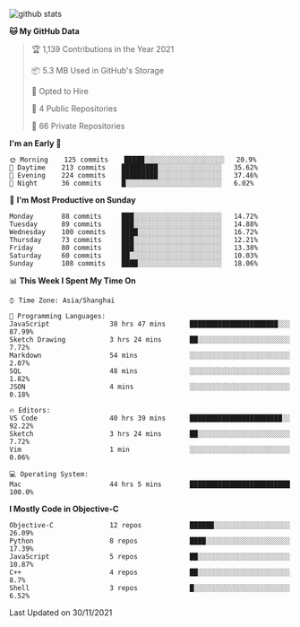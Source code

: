 
![github stats](https://github-readme-stats.vercel.app/api?username=ChesterYue&show_icons=true&count_private=true)

<!-- ![wakatime](https://github-readme-stats.vercel.app/api/wakatime?username=ChesterYue&layout=compact) -->

<!-- ![wakatime](https://github-readme-stats.vercel.app/api/top-langs/?username=ChesterYue&layout=compact) -->

<!--START_SECTION:waka-->
**🐱 My GitHub Data** 

> 🏆 1,139 Contributions in the Year 2021
 > 
> 📦 5.3 MB Used in GitHub's Storage 
 > 
> 💼 Opted to Hire
 > 
> 📜 4 Public Repositories 
 > 
> 🔑 66 Private Repositories  
 > 
**I'm an Early 🐤** 

```text
🌞 Morning    125 commits    █████░░░░░░░░░░░░░░░░░░░░   20.9% 
🌆 Daytime    213 commits    █████████░░░░░░░░░░░░░░░░   35.62% 
🌃 Evening    224 commits    █████████░░░░░░░░░░░░░░░░   37.46% 
🌙 Night      36 commits     █░░░░░░░░░░░░░░░░░░░░░░░░   6.02%

```
📅 **I'm Most Productive on Sunday** 

```text
Monday       88 commits     ███░░░░░░░░░░░░░░░░░░░░░░   14.72% 
Tuesday      89 commits     ███░░░░░░░░░░░░░░░░░░░░░░   14.88% 
Wednesday    100 commits    ████░░░░░░░░░░░░░░░░░░░░░   16.72% 
Thursday     73 commits     ███░░░░░░░░░░░░░░░░░░░░░░   12.21% 
Friday       80 commits     ███░░░░░░░░░░░░░░░░░░░░░░   13.38% 
Saturday     60 commits     ██░░░░░░░░░░░░░░░░░░░░░░░   10.03% 
Sunday       108 commits    ████░░░░░░░░░░░░░░░░░░░░░   18.06%

```


📊 **This Week I Spent My Time On** 

```text
⌚︎ Time Zone: Asia/Shanghai

💬 Programming Languages: 
JavaScript               38 hrs 47 mins      ██████████████████████░░░   87.99% 
Sketch Drawing           3 hrs 24 mins       ██░░░░░░░░░░░░░░░░░░░░░░░   7.72% 
Markdown                 54 mins             ░░░░░░░░░░░░░░░░░░░░░░░░░   2.07% 
SQL                      48 mins             ░░░░░░░░░░░░░░░░░░░░░░░░░   1.82% 
JSON                     4 mins              ░░░░░░░░░░░░░░░░░░░░░░░░░   0.18%

🔥 Editors: 
VS Code                  40 hrs 39 mins      ███████████████████████░░   92.22% 
Sketch                   3 hrs 24 mins       ██░░░░░░░░░░░░░░░░░░░░░░░   7.72% 
Vim                      1 min               ░░░░░░░░░░░░░░░░░░░░░░░░░   0.06%

💻 Operating System: 
Mac                      44 hrs 5 mins       █████████████████████████   100.0%

```

**I Mostly Code in Objective-C** 

```text
Objective-C              12 repos            ██████░░░░░░░░░░░░░░░░░░░   26.09% 
Python                   8 repos             ████░░░░░░░░░░░░░░░░░░░░░   17.39% 
JavaScript               5 repos             ██░░░░░░░░░░░░░░░░░░░░░░░   10.87% 
C++                      4 repos             ██░░░░░░░░░░░░░░░░░░░░░░░   8.7% 
Shell                    3 repos             █░░░░░░░░░░░░░░░░░░░░░░░░   6.52%

```



 Last Updated on 30/11/2021
<!--END_SECTION:waka-->
